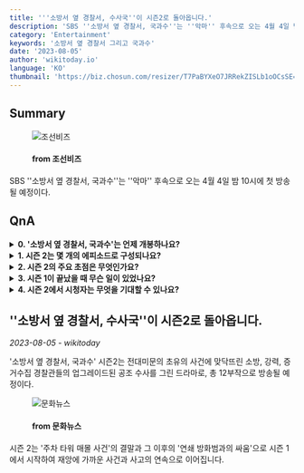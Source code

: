```yaml
---
title: '''소방서 옆 경찰서, 수사국''이 시즌2로 돌아옵니다.'
description: 'SBS ''소방서 옆 경찰서, 국과수''는 ''악마'' 후속으로 오는 4월 4일 밤 10시에 첫 방송될 예정이다.'
category: 'Entertainment'
keywords: '소방서 옆 경찰서 그리고 국과수'
date: '2023-08-05'
author: 'wikitoday.io'
language: 'KO'
thumbnail: 'https://biz.chosun.com/resizer/T7PaBYXeO7JRRekZISLb1oOCsSE=/650x341/smart/cloudfront-ap-northeast-1.images.arcpublishing.com/chosunbiz/2THYHQXKAZ4LLS2VCZLTKF47UA.jpg'
---
```


## Summary



<figure>
    <img src="https://biz.chosun.com/resizer/T7PaBYXeO7JRRekZISLb1oOCsSE=/650x341/smart/cloudfront-ap-northeast-1.images.arcpublishing.com/chosunbiz/2THYHQXKAZ4LLS2VCZLTKF47UA.jpg" alt="조선비즈" />
    <figcaption>
        <h4> from 조선비즈</h4>
    </figcaption>
</figure>


SBS ''소방서 옆 경찰서, 국과수''는 ''악마'' 후속으로 오는 4월 4일 밤 10시에 첫 방송될 예정이다.


## QnA


<details>
    <summary><b>0. '소방서 옆 경찰서, 국과수'는 언제 개봉하나요?</b></summary>
    '소방서 옆 경찰서, 국과수'는 오는 4월 4일 밤 10시에 첫 방송된다.
</details>

<details>
    <summary><b>1. 시즌 2는 몇 개의 에피소드로 구성되나요?</b></summary>
    시즌 2는 12개의 에피소드로 방송될 예정입니다.
</details>

<details>
    <summary><b>2. 시즌 2의 주요 초점은 무엇인가요?</b></summary>
    시즌 2에서는 소방, 범죄 진압, 증거 수집 경찰관의 업그레이드된 협력이 그려질 예정입니다.
</details>

<details>
    <summary><b>3. 시즌 1이 끝났을 때 무슨 일이 있었나요?</b></summary>
    시즌 1은 '주차 타워 매몰 사건'과 이어진 '연쇄 방화범과의 싸움'으로 끝났습니다.
</details>

<details>
    <summary><b>4. 시즌 2에서 시청자는 무엇을 기대할 수 있나요?</b></summary>
    시즌 2에서는 재앙에 가까운 사건과 사고가 연이어 발생할 것으로 예상됩니다.
</details>



## ''소방서 옆 경찰서, 수사국''이 시즌2로 돌아옵니다.

_2023-08-05 - wikitoday_

'소방서 옆 경찰서, 국과수' 시즌2는 전대미문의 초유의 사건에 맞닥뜨린 소방, 강력, 증거수집 경찰관들의 업그레이드된 공조 수사를 그린 드라마로, 총 12부작으로 방송될 예정이다.


<figure>
    <img src="https://cdn.mhns.co.kr/news/thumbnail/202308/558910_683707_2921_v150.jpg" alt="문화뉴스" />
    <figcaption>
        <h4> from 문화뉴스</h4>
    </figcaption>
</figure>


시즌 2는 '주차 타워 매몰 사건'의 결말과 그 이후의 '연쇄 방화범과의 싸움'으로 시즌 1에서 시작하여 재앙에 가까운 사건과 사고의 연속으로 이어집니다.
